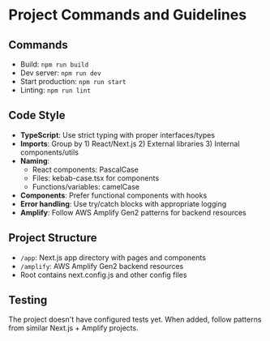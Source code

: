 # Project Commands and Guidelines

## Commands
- Build: `npm run build`
- Dev server: `npm run dev`
- Start production: `npm run start`
- Linting: `npm run lint`

## Code Style
- **TypeScript**: Use strict typing with proper interfaces/types
- **Imports**: Group by 1) React/Next.js 2) External libraries 3) Internal components/utils
- **Naming**:
  - React components: PascalCase
  - Files: kebab-case.tsx for components
  - Functions/variables: camelCase
- **Components**: Prefer functional components with hooks
- **Error handling**: Use try/catch blocks with appropriate logging
- **Amplify**: Follow AWS Amplify Gen2 patterns for backend resources

## Project Structure
- `/app`: Next.js app directory with pages and components
- `/amplify`: AWS Amplify Gen2 backend resources
- Root contains next.config.js and other config files

## Testing
The project doesn't have configured tests yet. When added, follow patterns from similar Next.js + Amplify projects.